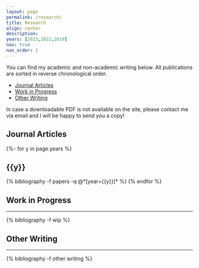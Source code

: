 ```yaml
---
layout: page
permalink: /research/
title: Research
align: center
description: 
years: [2023,2022,2019]
nav: true
nav_order: 1
---
```


You can find my academic and non-academic writing below. All publications are sorted in reverse chronological order. 

<ul id="markdown-toc">
  <li><a href="#journal-articles" id="markdown-toc-journal-articles">Journal Articles</a></li>
  <li><a href="#work-in-progress" id="markdown-toc-wip">Work in Progress</a></li>
  <li><a href="#other-writing" id="markdown-toc-other">Other Writing</a></li>
</ul>

In case a downloadable PDF is not available on the site, please contact me via email and I will be happy to send you a copy!

## Journal Articles


<!-- _pages/research.md -->
<div class="publications">

{%- for y in page.years %}
  <h2 class="year">{{y}}</h2>
  {% bibliography -f papers -q @*[year={{y}}]* %}
{% endfor %}

</div>

## Work in Progress

<hr>

<div class="publications">
 {% bibliography -f wip %}
</div>

## Other Writing

<hr>

<div class="publications">
 {% bibliography -f other writing %}
</div>
